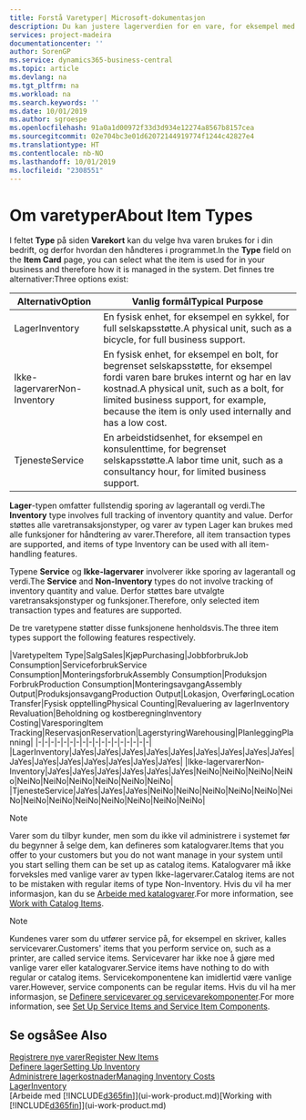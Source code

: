 ```yaml
---
title: Forstå Varetyper| Microsoft-dokumentasjon
description: Du kan justere lagerverdien for en vare, for eksempel med lagermetoden FIFO eller Gjennomsnitt, når varekost endres av andre årsaker enn transaksjoner.
services: project-madeira
documentationcenter: ''
author: SorenGP
ms.service: dynamics365-business-central
ms.topic: article
ms.devlang: na
ms.tgt_pltfrm: na
ms.workload: na
ms.search.keywords: ''
ms.date: 10/01/2019
ms.author: sgroespe
ms.openlocfilehash: 91a0a1d00972f33d3d934e12274a8567b8157cea
ms.sourcegitcommit: 02e704bc3e01d62072144919774f1244c42827e4
ms.translationtype: HT
ms.contentlocale: nb-NO
ms.lasthandoff: 10/01/2019
ms.locfileid: "2308551"
---
```

# <a name="about-item-types"></a><span data-ttu-id="6eeb3-103">Om varetyper</span><span class="sxs-lookup"><span data-stu-id="6eeb3-103">About Item Types</span></span>
<span data-ttu-id="6eeb3-104">I feltet **Type** på siden **Varekort** kan du velge hva varen brukes for i din bedrift, og derfor hvordan den håndteres i programmet.</span><span class="sxs-lookup"><span data-stu-id="6eeb3-104">In the **Type** field on the **Item Card** page, you can select what the item is used for in your business and therefore how it is managed in the system.</span></span> <span data-ttu-id="6eeb3-105">Det finnes tre alternativer:</span><span class="sxs-lookup"><span data-stu-id="6eeb3-105">Three options exist:</span></span>

|<span data-ttu-id="6eeb3-106">Alternativ</span><span class="sxs-lookup"><span data-stu-id="6eeb3-106">Option</span></span>|<span data-ttu-id="6eeb3-107">Vanlig formål</span><span class="sxs-lookup"><span data-stu-id="6eeb3-107">Typical Purpose</span></span>|
|------|-----------|
|<span data-ttu-id="6eeb3-108">Lager</span><span class="sxs-lookup"><span data-stu-id="6eeb3-108">Inventory</span></span>|<span data-ttu-id="6eeb3-109">En fysisk enhet, for eksempel en sykkel, for full selskapsstøtte.</span><span class="sxs-lookup"><span data-stu-id="6eeb3-109">A physical unit, such as a bicycle, for full business support.</span></span>|
|<span data-ttu-id="6eeb3-110">Ikke-lagervarer</span><span class="sxs-lookup"><span data-stu-id="6eeb3-110">Non-Inventory</span></span>|<span data-ttu-id="6eeb3-111">En fysisk enhet, for eksempel en bolt, for begrenset selskapsstøtte, for eksempel fordi varen bare brukes internt og har en lav kostnad.</span><span class="sxs-lookup"><span data-stu-id="6eeb3-111">A physical unit, such as a bolt, for limited business support, for example, because the item is only used internally and has a low cost.</span></span>|
|<span data-ttu-id="6eeb3-112">Tjeneste</span><span class="sxs-lookup"><span data-stu-id="6eeb3-112">Service</span></span>|<span data-ttu-id="6eeb3-113">En arbeidstidsenhet, for eksempel en konsulenttime, for begrenset selskapsstøtte.</span><span class="sxs-lookup"><span data-stu-id="6eeb3-113">A labor time unit, such as a consultancy hour, for limited business support.</span></span>|

<span data-ttu-id="6eeb3-114">**Lager**-typen omfatter fullstendig sporing av lagerantall og verdi.</span><span class="sxs-lookup"><span data-stu-id="6eeb3-114">The **Inventory** type involves full tracking of inventory quantity and value.</span></span> <span data-ttu-id="6eeb3-115">Derfor støttes alle varetransaksjonstyper, og varer av typen Lager kan brukes med alle funksjoner for håndtering av varer.</span><span class="sxs-lookup"><span data-stu-id="6eeb3-115">Therefore, all item transaction types are supported, and items of type Inventory can be used with all item-handling features.</span></span>

<span data-ttu-id="6eeb3-116">Typene **Service** og **Ikke-lagervarer** involverer ikke sporing av lagerantall og verdi.</span><span class="sxs-lookup"><span data-stu-id="6eeb3-116">The **Service** and **Non-Inventory** types do not involve tracking of inventory quantity and value.</span></span> <span data-ttu-id="6eeb3-117">Derfor støttes bare utvalgte varetransaksjonstyper og funksjoner.</span><span class="sxs-lookup"><span data-stu-id="6eeb3-117">Therefore, only selected item transaction types and features are supported.</span></span>

<span data-ttu-id="6eeb3-118">De tre varetypene støtter disse funksjonene henholdsvis.</span><span class="sxs-lookup"><span data-stu-id="6eeb3-118">The three item types support the following features respectively.</span></span>

|<span data-ttu-id="6eeb3-119">Varetype</span><span class="sxs-lookup"><span data-stu-id="6eeb3-119">Item Type</span></span>|<span data-ttu-id="6eeb3-120">Salg</span><span class="sxs-lookup"><span data-stu-id="6eeb3-120">Sales</span></span>|<span data-ttu-id="6eeb3-121">Kjøp</span><span class="sxs-lookup"><span data-stu-id="6eeb3-121">Purchasing</span></span>|<span data-ttu-id="6eeb3-122">Jobbforbruk</span><span class="sxs-lookup"><span data-stu-id="6eeb3-122">Job Consumption</span></span>|<span data-ttu-id="6eeb3-123">Serviceforbruk</span><span class="sxs-lookup"><span data-stu-id="6eeb3-123">Service Consumption</span></span>|<span data-ttu-id="6eeb3-124">Monteringsforbruk</span><span class="sxs-lookup"><span data-stu-id="6eeb3-124">Assembly Consumption</span></span>|<span data-ttu-id="6eeb3-125">Produksjon Forbruk</span><span class="sxs-lookup"><span data-stu-id="6eeb3-125">Production Consumption</span></span>|<span data-ttu-id="6eeb3-126">Monteringsavgang</span><span class="sxs-lookup"><span data-stu-id="6eeb3-126">Assembly Output</span></span>|<span data-ttu-id="6eeb3-127">Produksjonsavgang</span><span class="sxs-lookup"><span data-stu-id="6eeb3-127">Production Output</span></span>|<span data-ttu-id="6eeb3-128">Lokasjon, Overføring</span><span class="sxs-lookup"><span data-stu-id="6eeb3-128">Location Transfer</span></span>|<span data-ttu-id="6eeb3-129">Fysisk opptelling</span><span class="sxs-lookup"><span data-stu-id="6eeb3-129">Physical Counting</span></span>|<span data-ttu-id="6eeb3-130">Revaluering av lager</span><span class="sxs-lookup"><span data-stu-id="6eeb3-130">Inventory Revaluation</span></span>|<span data-ttu-id="6eeb3-131">Beholdning og kostberegning</span><span class="sxs-lookup"><span data-stu-id="6eeb3-131">Inventory Costing</span></span>|<span data-ttu-id="6eeb3-132">Varesporing</span><span class="sxs-lookup"><span data-stu-id="6eeb3-132">Item Tracking</span></span>|<span data-ttu-id="6eeb3-133">Reservasjon</span><span class="sxs-lookup"><span data-stu-id="6eeb3-133">Reservation</span></span>|<span data-ttu-id="6eeb3-134">Lagerstyring</span><span class="sxs-lookup"><span data-stu-id="6eeb3-134">Warehousing</span></span>|<span data-ttu-id="6eeb3-135">Planlegging</span><span class="sxs-lookup"><span data-stu-id="6eeb3-135">Planning</span></span>|
|-|-|-|-|-|-|-|-|-|-|-|-|-|-|-|-|-|-|
|<span data-ttu-id="6eeb3-136">Lager</span><span class="sxs-lookup"><span data-stu-id="6eeb3-136">Inventory</span></span>|<span data-ttu-id="6eeb3-137">Ja</span><span class="sxs-lookup"><span data-stu-id="6eeb3-137">Yes</span></span>|<span data-ttu-id="6eeb3-138">Ja</span><span class="sxs-lookup"><span data-stu-id="6eeb3-138">Yes</span></span>|<span data-ttu-id="6eeb3-139">Ja</span><span class="sxs-lookup"><span data-stu-id="6eeb3-139">Yes</span></span>|<span data-ttu-id="6eeb3-140">Ja</span><span class="sxs-lookup"><span data-stu-id="6eeb3-140">Yes</span></span>|<span data-ttu-id="6eeb3-141">Ja</span><span class="sxs-lookup"><span data-stu-id="6eeb3-141">Yes</span></span>|<span data-ttu-id="6eeb3-142">Ja</span><span class="sxs-lookup"><span data-stu-id="6eeb3-142">Yes</span></span>|<span data-ttu-id="6eeb3-143">Ja</span><span class="sxs-lookup"><span data-stu-id="6eeb3-143">Yes</span></span>|<span data-ttu-id="6eeb3-144">Ja</span><span class="sxs-lookup"><span data-stu-id="6eeb3-144">Yes</span></span>|<span data-ttu-id="6eeb3-145">Ja</span><span class="sxs-lookup"><span data-stu-id="6eeb3-145">Yes</span></span>|<span data-ttu-id="6eeb3-146">Ja</span><span class="sxs-lookup"><span data-stu-id="6eeb3-146">Yes</span></span>|<span data-ttu-id="6eeb3-147">Ja</span><span class="sxs-lookup"><span data-stu-id="6eeb3-147">Yes</span></span>|<span data-ttu-id="6eeb3-148">Ja</span><span class="sxs-lookup"><span data-stu-id="6eeb3-148">Yes</span></span>|<span data-ttu-id="6eeb3-149">Ja</span><span class="sxs-lookup"><span data-stu-id="6eeb3-149">Yes</span></span>|<span data-ttu-id="6eeb3-150">Ja</span><span class="sxs-lookup"><span data-stu-id="6eeb3-150">Yes</span></span>|<span data-ttu-id="6eeb3-151">Ja</span><span class="sxs-lookup"><span data-stu-id="6eeb3-151">Yes</span></span>|<span data-ttu-id="6eeb3-152">Ja</span><span class="sxs-lookup"><span data-stu-id="6eeb3-152">Yes</span></span>|
|<span data-ttu-id="6eeb3-153">Ikke-lagervarer</span><span class="sxs-lookup"><span data-stu-id="6eeb3-153">Non-Inventory</span></span>|<span data-ttu-id="6eeb3-154">Ja</span><span class="sxs-lookup"><span data-stu-id="6eeb3-154">Yes</span></span>|<span data-ttu-id="6eeb3-155">Ja</span><span class="sxs-lookup"><span data-stu-id="6eeb3-155">Yes</span></span>|<span data-ttu-id="6eeb3-156">Ja</span><span class="sxs-lookup"><span data-stu-id="6eeb3-156">Yes</span></span>|<span data-ttu-id="6eeb3-157">Ja</span><span class="sxs-lookup"><span data-stu-id="6eeb3-157">Yes</span></span>|<span data-ttu-id="6eeb3-158">Ja</span><span class="sxs-lookup"><span data-stu-id="6eeb3-158">Yes</span></span>|<span data-ttu-id="6eeb3-159">Ja</span><span class="sxs-lookup"><span data-stu-id="6eeb3-159">Yes</span></span>|<span data-ttu-id="6eeb3-160">Nei</span><span class="sxs-lookup"><span data-stu-id="6eeb3-160">No</span></span>|<span data-ttu-id="6eeb3-161">Nei</span><span class="sxs-lookup"><span data-stu-id="6eeb3-161">No</span></span>|<span data-ttu-id="6eeb3-162">Nei</span><span class="sxs-lookup"><span data-stu-id="6eeb3-162">No</span></span>|<span data-ttu-id="6eeb3-163">Nei</span><span class="sxs-lookup"><span data-stu-id="6eeb3-163">No</span></span>|<span data-ttu-id="6eeb3-164">Nei</span><span class="sxs-lookup"><span data-stu-id="6eeb3-164">No</span></span>|<span data-ttu-id="6eeb3-165">Nei</span><span class="sxs-lookup"><span data-stu-id="6eeb3-165">No</span></span>|<span data-ttu-id="6eeb3-166">Nei</span><span class="sxs-lookup"><span data-stu-id="6eeb3-166">No</span></span>|<span data-ttu-id="6eeb3-167">Nei</span><span class="sxs-lookup"><span data-stu-id="6eeb3-167">No</span></span>|<span data-ttu-id="6eeb3-168">Nei</span><span class="sxs-lookup"><span data-stu-id="6eeb3-168">No</span></span>|<span data-ttu-id="6eeb3-169">Nei</span><span class="sxs-lookup"><span data-stu-id="6eeb3-169">No</span></span>|
|<span data-ttu-id="6eeb3-170">Tjeneste</span><span class="sxs-lookup"><span data-stu-id="6eeb3-170">Service</span></span>|<span data-ttu-id="6eeb3-171">Ja</span><span class="sxs-lookup"><span data-stu-id="6eeb3-171">Yes</span></span>|<span data-ttu-id="6eeb3-172">Ja</span><span class="sxs-lookup"><span data-stu-id="6eeb3-172">Yes</span></span>|<span data-ttu-id="6eeb3-173">Ja</span><span class="sxs-lookup"><span data-stu-id="6eeb3-173">Yes</span></span>|<span data-ttu-id="6eeb3-174">Nei</span><span class="sxs-lookup"><span data-stu-id="6eeb3-174">No</span></span>|<span data-ttu-id="6eeb3-175">Nei</span><span class="sxs-lookup"><span data-stu-id="6eeb3-175">No</span></span>|<span data-ttu-id="6eeb3-176">Nei</span><span class="sxs-lookup"><span data-stu-id="6eeb3-176">No</span></span>|<span data-ttu-id="6eeb3-177">Nei</span><span class="sxs-lookup"><span data-stu-id="6eeb3-177">No</span></span>|<span data-ttu-id="6eeb3-178">Nei</span><span class="sxs-lookup"><span data-stu-id="6eeb3-178">No</span></span>|<span data-ttu-id="6eeb3-179">Nei</span><span class="sxs-lookup"><span data-stu-id="6eeb3-179">No</span></span>|<span data-ttu-id="6eeb3-180">Nei</span><span class="sxs-lookup"><span data-stu-id="6eeb3-180">No</span></span>|<span data-ttu-id="6eeb3-181">Nei</span><span class="sxs-lookup"><span data-stu-id="6eeb3-181">No</span></span>|<span data-ttu-id="6eeb3-182">Nei</span><span class="sxs-lookup"><span data-stu-id="6eeb3-182">No</span></span>|<span data-ttu-id="6eeb3-183">Nei</span><span class="sxs-lookup"><span data-stu-id="6eeb3-183">No</span></span>|<span data-ttu-id="6eeb3-184">Nei</span><span class="sxs-lookup"><span data-stu-id="6eeb3-184">No</span></span>|<span data-ttu-id="6eeb3-185">Nei</span><span class="sxs-lookup"><span data-stu-id="6eeb3-185">No</span></span>|<span data-ttu-id="6eeb3-186">Nei</span><span class="sxs-lookup"><span data-stu-id="6eeb3-186">No</span></span>|

> [!NOTE]
> <span data-ttu-id="6eeb3-187">Varer som du tilbyr kunder, men som du ikke vil administrere i systemet før du begynner å selge dem, kan defineres som katalogvarer.</span><span class="sxs-lookup"><span data-stu-id="6eeb3-187">Items that you offer to your customers but you do not want manage in your system until you start selling them can be set up as catalog items.</span></span> <span data-ttu-id="6eeb3-188">Katalogvarer må ikke forveksles med vanlige varer av typen Ikke-lagervarer.</span><span class="sxs-lookup"><span data-stu-id="6eeb3-188">Catalog items are not to be mistaken with regular items of type Non-Inventory.</span></span> <span data-ttu-id="6eeb3-189">Hvis du vil ha mer informasjon, kan du se [Arbeide med katalogvarer](inventory-how-work-nonstock-items.md).</span><span class="sxs-lookup"><span data-stu-id="6eeb3-189">For more information, see [Work with Catalog Items](inventory-how-work-nonstock-items.md).</span></span>

> [!NOTE]
> <span data-ttu-id="6eeb3-190">Kundenes varer som du utfører service på, for eksempel en skriver, kalles servicevarer.</span><span class="sxs-lookup"><span data-stu-id="6eeb3-190">Customers' items that you perform service on, such as a printer, are called service items.</span></span> <span data-ttu-id="6eeb3-191">Servicevarer har ikke noe å gjøre med vanlige varer eller katalogvarer.</span><span class="sxs-lookup"><span data-stu-id="6eeb3-191">Service items have nothing to do with regular or catalog items.</span></span> <span data-ttu-id="6eeb3-192">Servicekomponentene kan imidlertid være vanlige varer.</span><span class="sxs-lookup"><span data-stu-id="6eeb3-192">However, service components can be regular items.</span></span> <span data-ttu-id="6eeb3-193">Hvis du vil ha mer informasjon, se [Definere servicevarer og servicevarekomponenter](service-how-setup-service-items.md).</span><span class="sxs-lookup"><span data-stu-id="6eeb3-193">For more information, see [Set Up Service Items and Service Item Components](service-how-setup-service-items.md).</span></span>

## <a name="see-also"></a><span data-ttu-id="6eeb3-194">Se også</span><span class="sxs-lookup"><span data-stu-id="6eeb3-194">See Also</span></span>
[<span data-ttu-id="6eeb3-195">Registrere nye varer</span><span class="sxs-lookup"><span data-stu-id="6eeb3-195">Register New Items</span></span>](inventory-how-register-new-items.md)  
[<span data-ttu-id="6eeb3-196">Definere lager</span><span class="sxs-lookup"><span data-stu-id="6eeb3-196">Setting Up Inventory</span></span>](inventory-setup-inventory.md)  
[<span data-ttu-id="6eeb3-197">Administrere lagerkostnader</span><span class="sxs-lookup"><span data-stu-id="6eeb3-197">Managing Inventory Costs</span></span>](finance-manage-inventory-costs.md)  
[<span data-ttu-id="6eeb3-198">Lager</span><span class="sxs-lookup"><span data-stu-id="6eeb3-198">Inventory</span></span>](inventory-manage-inventory.md)  
<span data-ttu-id="6eeb3-199">[Arbeide med [!INCLUDE[d365fin](includes/d365fin_md.md)]](ui-work-product.md)</span><span class="sxs-lookup"><span data-stu-id="6eeb3-199">[Working with [!INCLUDE[d365fin](includes/d365fin_md.md)]](ui-work-product.md)</span></span>
